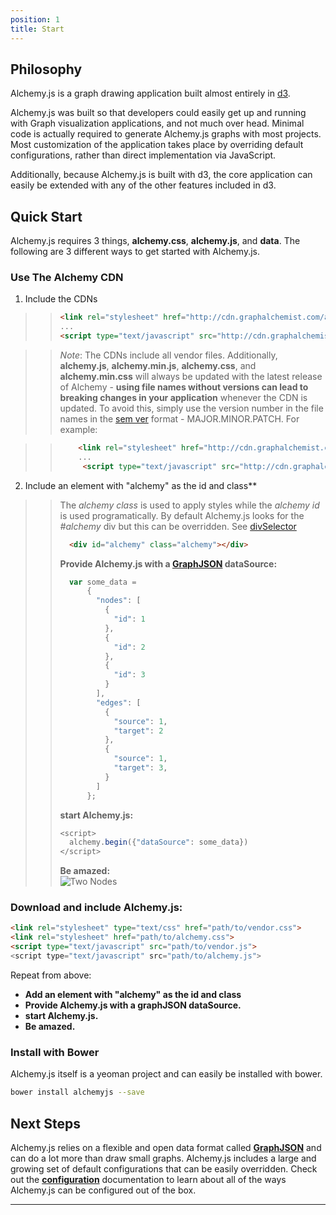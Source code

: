 ```yaml
---
position: 1
title: Start
---
```


## Philosophy

<p class="lead">Alchemy.js is a graph drawing application built almost entirely in <a href="http://d3js.org/">d3</a>.</p>

<p class="lead">Alchemy.js was built so that developers could easily get up and running with Graph visualization applications, and not much over head.  Minimal code is actually required to generate Alchemy.js graphs with most projects. Most customization of the application takes place by overriding default configurations, rather than direct implementation via JavaScript.</p>

<p class="lead">Additionally, because Alchemy.js is built with d3, the core application can easily be extended with any of the other features included in d3.</p>

## Quick Start
Alchemy.js requires 3 things, **alchemy.css**, **alchemy.js**, and **data**.  The following are 3 different ways to get started with Alchemy.js.

### Use The Alchemy CDN

1. Include the CDNs

>> ~~~ html
>> <link rel="stylesheet" href="http://cdn.graphalchemist.com/alchemy.min.css">
>> ...
>> <script type="text/javascript" src="http://cdn.graphalchemist.com/alchemy.min.js">
>> ~~~

>>  *Note*: The CDNs include all vendor files.  Additionally, **alchemy.js**, **alchemy.min.js**, **alchemy.css**, and **alchemy.min.css** will always be updated with the latest release of Alchemy - **using file names without versions can lead to breaking changes in your application** whenever the CDN is updated.  To avoid this, simply use the version number in the file names in the [sem ver](http://semver.org/) format - MAJOR.MINOR.PATCH.  For example:

>> ~~~html
>>     <link rel="stylesheet" href="http://cdn.graphalchemist.com/alchemy.0.2.min.css">
>>     ...
>>      <script type="text/javascript" src="http://cdn.graphalchemist.com/alchemy.0.2.min.js">
>> ~~~

2. Include an element with "alchemy" as the id and class**

>>   The *alchemy class* is used to apply styles while the *alchemy id* is used programatically.  By default Alchemy.js looks for the *#alchemy* div but this can be overridden.  See [divSelector](http://localhost:9002/docs/#divselector)
>> 
>> ~~~ html
>>   <div id="alchemy" class="alchemy"></div>
>> ~~~
>> 
>>   **Provide Alchemy.js with a [GraphJSON](#GraphJSON) dataSource:**
>> 
>> ~~~ javascript
>>   var some_data = 
>>       {
>>         "nodes": [
>>           {
>>             "id": 1
>>           },
>>           {
>>             "id": 2
>>           },
>>           {
>>             "id": 3
>>           }
>>         ],
>>         "edges": [
>>           {
>>             "source": 1,
>>             "target": 2
>>           },
>>           {
>>             "source": 1,
>>             "target": 3,
>>           }
>>         ]
>>       };
>> ~~~
>> **start Alchemy.js:**
>> 
>> ~~~ js
>> <script>
>>   alchemy.begin({"dataSource": some_data})
>> </script>
>> ~~~
>> **Be amazed:**    
>> ![Two Nodes](img/threenodes.png)

### Download and include Alchemy.js:

~~~ html
<link rel="stylesheet" type="text/css" href="path/to/vendor.css">
<link rel="stylesheet" href="path/to/alchemy.css">
<script type="text/javascript" src="path/to/vendor.js">
<script type="text/javascript" src="path/to/alchemy.js">
~~~

Repeat from above:   

* **Add an element with "alchemy" as the id and class**    
* **Provide Alchemy.js with a graphJSON dataSource.**    
* **start Alchemy.js.**    
* **Be amazed.**        
  

### Install with Bower
Alchemy.js itself is a yeoman project and can easily be installed with bower.

~~~ bash
bower install alchemyjs --save
~~~

## Next Steps
Alchemy.js relies on a flexible and open data format called **[GraphJSON](graphjson)** and can do a lot more than draw small graphs.  Alchemy.js includes a large and growing set of default configurations that can be easily overridden.  Check out the **[configuration](#configuration)** documentation to learn about all of the ways Alchemy.js can be configured out of the box.

____
